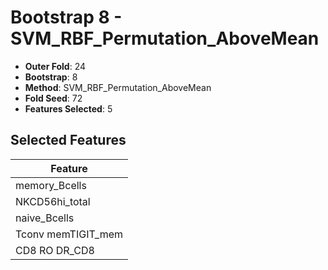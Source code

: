 # Bootstrap 8 - SVM_RBF_Permutation_AboveMean

- **Outer Fold**: 24
- **Bootstrap**: 8
- **Method**: SVM_RBF_Permutation_AboveMean
- **Fold Seed**: 72
- **Features Selected**: 5

## Selected Features

| Feature |
|---------|
| memory_Bcells |
| NKCD56hi_total |
| naive_Bcells |
| Tconv memTIGIT_mem |
| CD8 RO DR_CD8 |
